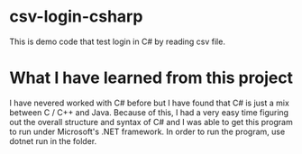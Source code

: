 # csv-login-csharp
This is demo code that test login in C# by reading csv file.

# What I have learned from this project
I have nevered worked with C# before but I have found that C# is just a mix
between C / C++ and Java. Because of this, I had a very easy time figuring out
the overall structure and syntax of C# and I was able to get this program to
run under Microsoft's .NET framework. In order to run the program, use
dotnet run in the folder.
